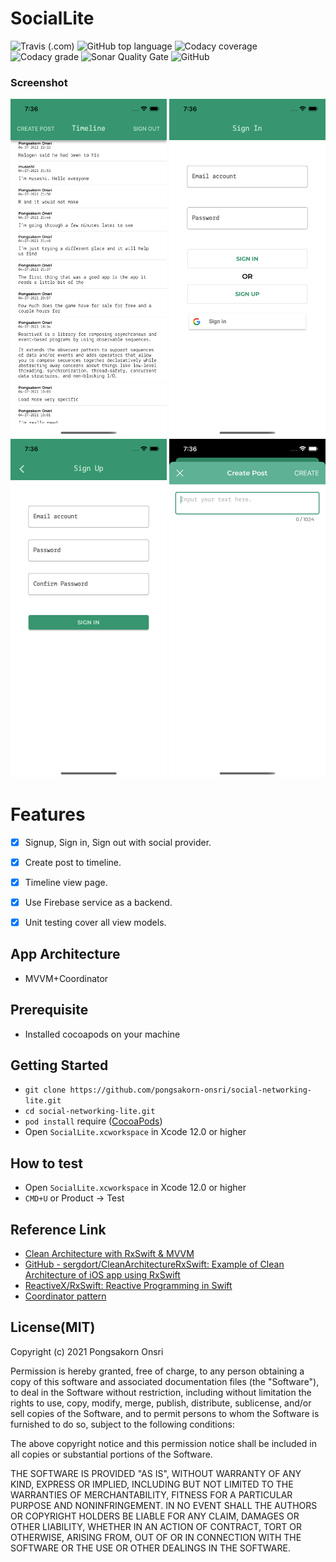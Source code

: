 # SocialLite
![Travis (.com)](https://img.shields.io/travis/com/pongsakorn-onsri/social-networking-lite)
![GitHub top language](https://img.shields.io/github/languages/top/pongsakorn-onsri/social-networking-lite)
![Codacy coverage](https://img.shields.io/codacy/coverage/892922674f904202b655f029dadb33f1)
![Codacy grade](https://img.shields.io/codacy/grade/892922674f904202b655f029dadb33f1)
![Sonar Quality Gate](https://img.shields.io/sonar/quality_gate/pongsakorn-onsri_social-networking-lite?server=https%3A%2F%2Fsonarcloud.io)
![GitHub](https://img.shields.io/github/license/pongsakorn-onsri/social-networking-lite)
 
### Screenshot
<img src="./Screenshot/TimelineScreen.png" width="250">
<img src="./Screenshot/SignInScreen.png" width="250">
<img src="./Screenshot/SignUpScreen.png" width="250">
<img src="./Screenshot/CreatePostScreen.png" width="250">

# Features
* [x] Signup, Sign in, Sign out with social provider.
* [x] Create post to timeline.
* [x] Timeline view page.
* [x] Use Firebase service as a backend.
* [x] Unit testing cover all view models.


## App Architecture
* 	MVVM+Coordinator


## Prerequisite
* Installed cocoapods on your machine

## Getting Started

* `git clone https://github.com/pongsakorn-onsri/social-networking-lite.git`
* `cd social-networking-lite.git`
* `pod install` require ([CocoaPods](https://cocoapods.org/))
* Open `SocialLite.xcworkspace` in Xcode 12.0 or higher

## How to test
* Open `SocialLite.xcworkspace` in Xcode 12.0 or higher
* `CMD+U` or Product -> Test

## Reference Link
* [Clean Architecture with RxSwift & MVVM](https://github.com/tuan188/MGCleanArchitecture)
* [GitHub - sergdort/CleanArchitectureRxSwift: Example of Clean Architecture of iOS app using RxSwift](https://github.com/sergdort/CleanArchitectureRxSwift)
* [ReactiveX/RxSwift: Reactive Programming in Swift](https://github.com/ReactiveX/RxSwift)
* [Coordinator pattern](https://github.com/quickbirdstudios/XCoordinator)


## License(MIT)

Copyright (c) 2021 Pongsakorn Onsri

Permission is hereby granted, free of charge, to any person obtaining a copy
of this software and associated documentation files (the "Software"), to deal
in the Software without restriction, including without limitation the rights
to use, copy, modify, merge, publish, distribute, sublicense, and/or sell
copies of the Software, and to permit persons to whom the Software is
furnished to do so, subject to the following conditions:

The above copyright notice and this permission notice shall be included in
all copies or substantial portions of the Software.

THE SOFTWARE IS PROVIDED "AS IS", WITHOUT WARRANTY OF ANY KIND, EXPRESS OR
IMPLIED, INCLUDING BUT NOT LIMITED TO THE WARRANTIES OF MERCHANTABILITY,
FITNESS FOR A PARTICULAR PURPOSE AND NONINFRINGEMENT. IN NO EVENT SHALL THE
AUTHORS OR COPYRIGHT HOLDERS BE LIABLE FOR ANY CLAIM, DAMAGES OR OTHER
LIABILITY, WHETHER IN AN ACTION OF CONTRACT, TORT OR OTHERWISE, ARISING FROM,
OUT OF OR IN CONNECTION WITH THE SOFTWARE OR THE USE OR OTHER DEALINGS IN
THE SOFTWARE.
